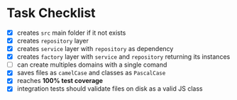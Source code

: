 # Task Checklist

- [x] creates `src` main folder if it not exists
- [x] creates `repository` layer
- [x] creates `service` layer with `repository` as dependency
- [x] creates `factory` layer with `service` and `repository` returning its instances
- [ ] can create multiples domains with a single comand
- [x] saves files as `camelCase` and classes as `PascalCase`
- [x] reaches **100% test coverage**
- [x] integration tests should validate files on disk as a valid JS class